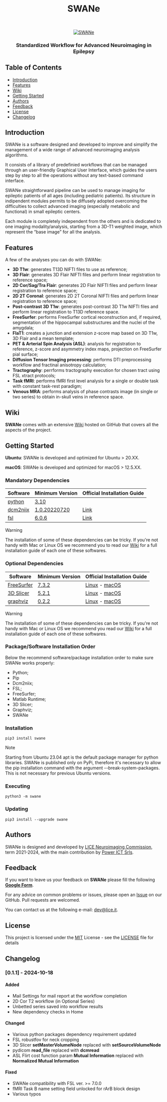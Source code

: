 <h1 align="center"> SWANe</h1><br>
<p align="center">
  <a href="#">
    <img alt="SWANe" title="SWANe" src="https://github.com/LICE-dev/swane_supplement/blob/main/swane_supplement/icons/swane.png">
  </a>
</p>
<h3 align="center"> Standardized Workflow for Advanced Neuroimaging in Epilepsy</h3>


## Table of Contents

- [Introduction](#introduction)
- [Features](#features)
- [Wiki](#wiki)
- [Getting Started](#getting-started)
- [Authors](#authors)
- [Feedback](#feedback)
- [License](#license)
- [Changelog](#changelog)


## Introduction
SWANe is a software designed and developed to improve and simplify the management of a wide range of advanced neuroimaging analysis algorithms.

It consists of a library of predefinied workflows that can be managed through an user-friendly Graphical User Interface, which guides the users step by step to all the operations without any text-based command interface.

SWANe straightforward pipeline can be used to manage imaging for epileptic patients of all ages (including pediatric patients). Its structure in indipendent modules permits to be diffusely adopted overcoming the difficulties to collect advanced imaging (especially metabolic and functional) in small epileptic centers.

Each module is completely independent from the others and is dedicated to one imaging modality/analysis, starting from a 3D-T1 weighted image, which represent the “base image” for all the analysis.



## Features

A few of the analyses you can do with SWANe:
* **3D T1w**: generates T13D NIFTI files to use as reference;
* **3D Flair**: generates 3D Flair NIFTI files and perform linear registration to reference space;
* **2D Cor/Sag/Tra Flair**: generates 2D Flair NIFTI files and perform linear registration to reference space;
* **2D 2T Coronal**: generates 2D 2T Coronal NIFTI files and perform linear registration to reference space;
* **Post-contrast 3D T1w**: generates post-contrast 3D T1w NIFTI files and perform linear registration to T13D reference space.
* **FreeSurfer**: performs FreeSurfer cortical reconstruction and, if required, segmentation of the hippocampal substructures and the nuclei of the amygdala;
* **FlaT1**: creates a junction and extension z-score map based on 3D T1w, 3D Flair and a mean template;
* **PET & Arterial Spin Analysis (ASL)**: analysis for registration to reference, z-score and asymmetry index maps, projection on FreeSurfer pial surface;
* **Diffusion Tensor Imaging processing**: performs DTI preprocessing workflow and fractinal anisotropy calculation;
* **Tractography**: perrforms tractography execution for chosen tract using FSL xtract protocols;
* **Task fMRI**: performs fMRI first level analysis for a single or double task with constant task-rest paradigm;
* **Venous MRA**: performs analysis of phase contrasts image (in single or two series) to obtain in-skull veins in reference space.


## Wiki
**SWANe** comes with an extensive [Wiki](https://github.com/LICE-dev/swane/wiki) hosted on GitHub that covers all the aspects of the project.


## Getting Started
**Ubuntu**: SWANe is developed and optimized for Ubuntu > 20.XX.

**macOS**: SWANe is developed and optimized for macOS > 12.5.XX.

### Mandatory Dependencies
| **Software** | **Minimum Version** | **Official Installation Guide** |
| --- | --- | --- |
| [python](https://www.python.org/) | [3.10](https://www.python.org/downloads/) |   |
| [dcm2niix](https://github.com/rordenlab/dcm2niix) | [1.0.20220720](https://github.com/rordenlab/dcm2niix/tree/v1.0.20220720) | [Link](https://github.com/rordenlab/dcm2niix#install) |
| [fsl](https://fsl.fmrib.ox.ac.uk/fsl/fslwiki/) | [6.0.6](https://fsl.fmrib.ox.ac.uk/fsl/fslwiki/FslInstallation) | [Link](https://fsl.fmrib.ox.ac.uk/fsl/fslwiki/FslInstallation#Installing_FSL) |

> [!WARNING]
The installation of some of these dependencies can be tricky. If you're not handy with Mac or Linux OS we recommend you to read our [Wiki](https://github.com/LICE-dev/swane/wiki) for a full installation guide of each one of these softwares.

### Optional Dependencies

| **Software** | **Minimum Version** | **Official Installation Guide** |
| --- | --- | --- |
| [FreeSurfer](https://surfer.nmr.mgh.harvard.edu/) | [7.3.2](https://github.com/freesurfer/freesurfer/tree/v7.3.2) | [Linux](https://surfer.nmr.mgh.harvard.edu/fswiki/FS7_linux) - [macOS](https://surfer.nmr.mgh.harvard.edu/fswiki/FS7_mac) |
| [3D Slicer](https://www.slicer.org/) | [5.2.1](https://www.slicer.org/wiki/Documentation/Nightly/FAQ/General#Where_can_I_download_Slicer.3F) | [Linux](https://slicer.readthedocs.io/en/latest/user_guide/getting_started.html#linux) - [macOS](https://slicer.readthedocs.io/en/latest/user_guide/getting_started.html#mac) |
| [graphviz](https://graphviz.org/) | [0.2.2](https://github.com/graphp/graphviz/tree/v0.2.2) | [Linux](https://graphviz.org/download/#linux) - [macOS](https://graphviz.org/download/#mac) |

> [!WARNING]
The installation of some of these dependencies can be tricky. If you're not handy with Mac or Linux OS we recommend you read our [Wiki](https://github.com/LICE-dev/swane/wiki) for a full installation guide of each one of these softwares.

### Package/Software Installation Order
Below the recommend software/package installation order to make sure SWANe works properly:
* Python;
* Pip
* Dcm2niix;
* FSL;
* FreeSurfer;
* Matlab Runtime;
* 3D Slicer;
* Graphviz;
* SWANe

### Installation
```
pip3 install swane
```
> [!NOTE]
Starting from Ubuntu 23.04 apt is the default package manager for python libraries.
SWANe is published only on PyPi, therefore it's necessary to allow the pip installation command with the argument --break-system-packages.
This is not necessary for previous Ubuntu versions.
### Executing
```
python3 -m swane
```

### Updating
```
pip3 install --upgrade swane
```

## Authors
SWANe is designed and developed by [LICE Neuroimaging Commission](https://www.lice.it/), term 2021-2024, with the main contribution by [Power ICT Srls](https://powerictsoft.com/).


## Feedback
If you want to leave us your feedback on **SWANe** please fill the following [**Google Form**](https://forms.gle/ewUrNzwjQWanPxVF7).

For any advice on common problems or issues, please open an [Issue](https://github.com/LICE-dev/swane/issues) on our GitHub. Pull requests are welcomed.

You can contact us at the following e-mail: [dev@lice.it](mailto:dev@lice.it).


## License

This project is licensed under the [MIT](LICENSE) License - see the [LICENSE](LICENSE) file for details

## Changelog

### [0.1.1] - 2024-10-18

#### Added

- Mail Settings for mail report at the workflow completion
- 2D Cor T2 workflow (in Optional Series)
- Unbetted series saved into workflow results
- New dependency checks in Home

#### Changed

- Various python packages dependency requirement updated
- FSL robustfov for neck cropping
- 3D Slicer **setMasterVolumeNode** replaced with **setSourceVolumeNode**
- pydicom **read_file** replaced with **dcmread**
- ASL Flirt cost function param **Mutual Information** replaced with **Normalized Mutual Information**

#### Fixed

- SWANe compatibility with FSL ver. >= 7.0.0
- fMRI Task B name setting field unlocked for rArB block design
- Various typos